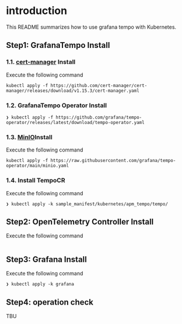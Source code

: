 # introduction

This README summarizes how to use grafana tempo with Kubernetes.

## Step1: GrafanaTempo Install

### 1.1. [cert-manager](https://cert-manager.io/docs/installation/#default-static-install) Install

Execute the following command

```:terminal
kubectl apply -f https://github.com/cert-manager/cert-manager/releases/download/v1.15.3/cert-manager.yaml
```

### 1.2. GrafanaTempo Operator Install

```:terminal
❯ kubectl apply -f https://github.com/grafana/tempo-operator/releases/latest/download/tempo-operator.yaml
```

### 1.3. [MinIO](https://min.io/)Install

Execute the following command

```:terminal
kubectl apply -f https://raw.githubusercontent.com/grafana/tempo-operator/main/minio.yaml
```

### 1.4. Install TempoCR

Execute the following command

```:terminal
❯ kubectl apply -k sample_manifest/kubernetes/apm_tempo/tempo/
```

## Step2: OpenTelemetry Controller Install

Execute the following command

```:terminal

```

## Step3: Grafana Install

Execute the following command

```:terminal
❯ kubectl apply -k grafana
```

## Step4: operation check

TBU
